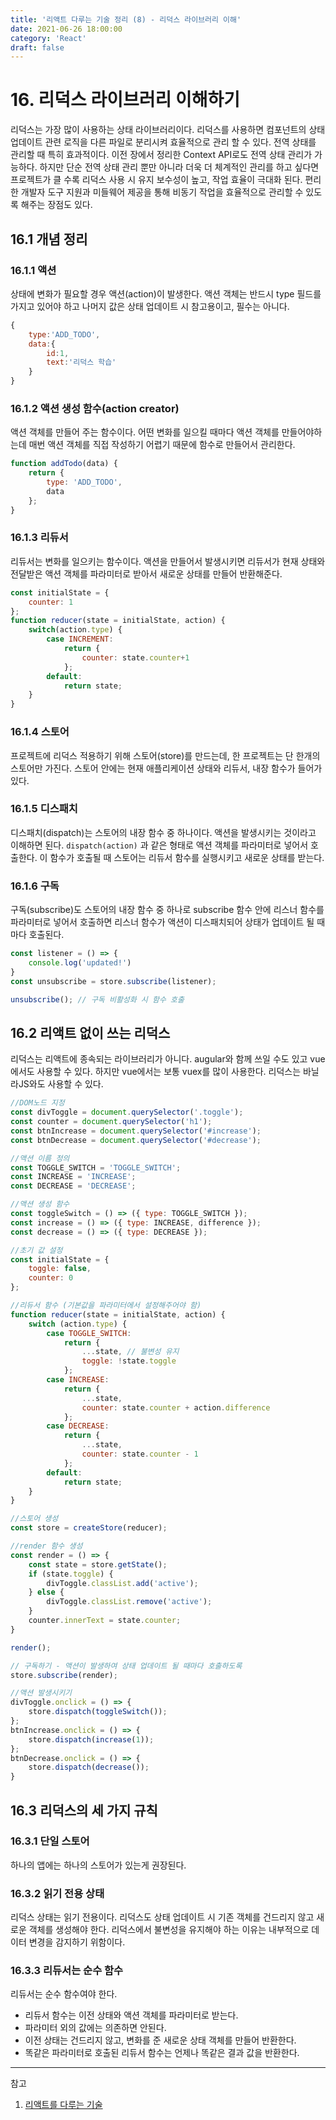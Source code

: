 ```yaml
---
title: '리액트 다루는 기술 정리 (8) - 리덕스 라이브러리 이해'
date: 2021-06-26 18:00:00
category: 'React'
draft: false
---
```


# 16. 리덕스 라이브러리 이해하기

리덕스는 가장 많이 사용하는 상태 라이브러리이다. 리덕스를 사용하면 컴포넌트의 상태 업데이트 관련 로직을 다른 파일로 분리시켜 효율적으로 관리 할 수 있다. 전역 상태를 관리할 때 특히 효과적이다. 이전 장에서 정리한 Context API로도 전역 상태 관리가 가능하다. 하지만 단순 전역 상태 관리 뿐만 아니라 더욱 더 체계적인 관리를 하고 싶다면 프로젝트가 클 수록 리덕스 사용 시 유지 보수성이 높고, 작업 효율이 극대화 된다. 편리한 개발자 도구 지원과 미들웨어 제공을 통해 비동기 작업을 효율적으로 관리할 수 있도록 해주는 장점도 있다.

## 16.1 개념 정리

### 16.1.1 액션

상태에 변화가 필요할 경우 액션(action)이 발생한다. 액션 객체는 반드시 type 필드를 가지고 있어야 하고 나머지 값은 상태 업데이트 시 참고용이고, 필수는 아니다.

```jsx
{
	type:'ADD_TODO',
	data:{
		id:1,
		text:'리덕스 학습'
	}
}
```

### 16.1.2 액션 생성 함수(action creator)

액션 객체를 만들어 주는 함수이다. 어떤 변화를 일으킬 때마다 액션 객체를 만들어야하는데 매번 액션 객체를 직접 작성하기 어렵기 때문에 함수로 만들어서 관리한다.

```jsx
function addTodo(data) {
	return {
		type: 'ADD_TODO',
		data
	};
}
```

### 16.1.3 리듀서

리듀서는 변화를 일으키는 함수이다. 액션을 만들어서 발생시키면 리듀서가 현재 상태와 전달받은 액션 객체를 파라미터로 받아서 새로운 상태를 만들어 반환해준다.

```jsx
const initialState = {
	counter: 1
};
function reducer(state = initialState, action) {
	switch(action.type) {
		case INCREMENT:
			return {
				counter: state.counter+1
			};
		default:
			return state;
	}
}
```

### 16.1.4 스토어

프로젝트에 리덕스 적용하기 위해 스토어(store)를 만드는데, 한 프로젝트는 단 한개의 스토어만 가진다. 스토어 안에는 현재 애플리케이션 상태와 리듀서, 내장 함수가 들어가 있다. 

### 16.1.5 디스패치

디스패치(dispatch)는 스토어의 내장 함수 중 하나이다.  액션을 발생시키는 것이라고 이해하면 된다. `dispatch(action)` 과 같은 형태로 액션 객체를 파라미터로 넣어서 호출한다. 이 함수가 호출될 때 스토어는 리듀서 함수를 실행시키고 새로운 상태를 받는다.

### 16.1.6 구독

구독(subscribe)도 스토어의 내장 함수 중 하나로 subscribe 함수 안에 리스너 함수를 파라미터로 넣어서 호출하면 리스너 함수가 액션이 디스패치되어 상태가 업데이트 될 때마다 호출된다. 

```jsx
const listener = () => {
	console.log('updated!')
}
const unsubscribe = store.subscribe(listener);

unsubscribe(); // 구독 비활성화 시 함수 호출
```

## 16.2 리액트 없이 쓰는 리덕스

리덕스는 리액트에 종속되는 라이브러리가 아니다. augular와 함께 쓰일 수도 있고 vue에서도 사용할 수 있다. 하지만 vue에서는 보통 vuex를 많이 사용한다. 리덕스는 바닐라JS와도 사용할 수 있다. 

```jsx
//DOM노드 지정
const divToggle = document.querySelector('.toggle');
const counter = document.querySelector('h1');
const btnIncrease = document.querySelector('#increase');
const btnDecrease = document.querySelector('#decrease');

//액션 이름 정의
const TOGGLE_SWITCH = 'TOGGLE_SWITCH';
const INCREASE = 'INCREASE';
const DECREASE = 'DECREASE';

//액션 생성 함수
const toggleSwitch = () => ({ type: TOGGLE_SWITCH });
const increase = () => ({ type: INCREASE, difference });
const decrease = () => ({ type: DECREASE });

//초기 값 설정
const initialState = {
    toggle: false,
    counter: 0
};

//리듀서 함수 (기본값을 파라미터에서 설정해주어야 함)
function reducer(state = initialState, action) {
    switch (action.type) {
        case TOGGLE_SWITCH:
            return {
                ...state, // 불변성 유지
                toggle: !state.toggle
            };
        case INCREASE:
            return {
                ...state,
                counter: state.counter + action.difference
            };
        case DECREASE:
            return {
                ...state,
                counter: state.counter - 1
            };
        default:
            return state;
    }
}

//스토어 생성
const store = createStore(reducer);

//render 함수 생성
const render = () => {
    const state = store.getState();
    if (state.toggle) {
        divToggle.classList.add('active');
    } else {
        divToggle.classList.remove('active');
    }
    counter.innerText = state.counter;
}

render();

// 구독하기 - 액션이 발생하여 상태 업데이트 될 때마다 호출하도록
store.subscribe(render);

//액션 발생시키기
divToggle.onclick = () => {
    store.dispatch(toggleSwitch());
};
btnIncrease.onclick = () => {
    store.dispatch(increase(1));
};
btnDecrease.onclick = () => {
    store.dispatch(decrease());
}
```

## 16.3 리덕스의 세 가지 규칙

### 16.3.1 단일 스토어

하나의 앱에는 하나의 스토어가 있는게 권장된다.

### 16.3.2 읽기 전용 상태

리덕스 상태는 읽기 전용이다. 리덕스도 상태 업데이트 시 기존 객체를 건드리지 않고 새로운 객체를 생성해야 한다. 리덕스에서 불변성을 유지해야 하는 이유는 내부적으로 데이터 변경을 감지하기 위함이다. 

### 16.3.3 리듀서는 순수 함수

리듀서는 순수 함수여야 한다.

- 리듀서 함수는 이전 상태와 액션 객체를 파라미터로 받는다.
- 파라미터 외의 값에는 의존하면 안된다.
- 이전 상태는 건드리지 않고, 변화를 준 새로운 상태 객체를 만들어 반환한다.
- 똑같은 파라미터로 호출된 리듀서 함수는 언제나 똑같은 결과 값을 반환한다.


---

참고

1. [리액트를 다루는 기술](https://book.naver.com/bookdb/book_detail.nhn?bid=15372757)
